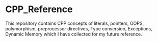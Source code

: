# CPP_Reference
This repository contains CPP concepts of literals, pointers, OOPS, polymorphism, preprocessor directives, Type conversion, Exceptions, Dynamic Memory which I have collected for my future reference.
